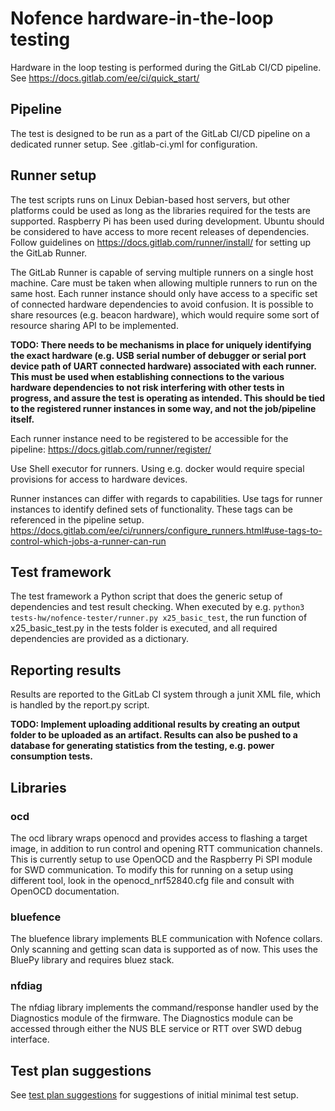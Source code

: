 # Nofence hardware-in-the-loop testing
Hardware in the loop testing is performed during the GitLab CI/CD pipeline. 
See https://docs.gitlab.com/ee/ci/quick_start/

## Pipeline
The test is designed to be run as a part of the GitLab CI/CD pipeline on a dedicated runner setup. 
See .gitlab-ci.yml for configuration.

## Runner setup
The test scripts runs on Linux Debian-based host servers, but other platforms could be used as long as the libraries required for the tests are supported. Raspberry Pi has been used during development. Ubuntu should be considered to have access to more recent releases of dependencies. Follow guidelines on https://docs.gitlab.com/runner/install/ for setting up the GitLab Runner. 

The GitLab Runner is capable of serving multiple runners on a single host machine. Care must be taken when allowing multiple runners to run on the same host. Each runner instance should only have access to a specific set of connected hardware dependencies to avoid confusion. It is possible to share resources (e.g. beacon hardware), which would require some sort of resource sharing API to be implemented. 

**TODO: There needs to be mechanisms in place for uniquely identifying the exact hardware (e.g. USB serial number of debugger or serial port device path of UART connected hardware) associated with each runner. This must be used when establishing connections to the various hardware dependencies to not risk interfering with other tests in progress, and assure the test is operating as intended. This should be tied to the registered runner instances in some way, and not the job/pipeline itself.**

Each runner instance need to be registered to be accessible for the pipeline: https://docs.gitlab.com/runner/register/

Use Shell executor for runners. Using e.g. docker would require special provisions for access to hardware devices. 

Runner instances can differ with regards to capabilities. Use tags for runner instances to identify defined sets of functionality. These tags can be referenced in the pipeline setup. https://docs.gitlab.com/ee/ci/runners/configure_runners.html#use-tags-to-control-which-jobs-a-runner-can-run

## Test framework
The test framework a Python script that does the generic setup of dependencies and test result checking. When executed by e.g. ```python3 tests-hw/nofence-tester/runner.py x25_basic_test```, the run function of x25_basic_test.py in the tests folder is executed, and all required dependencies are provided as a dictionary.

## Reporting results
Results are reported to the GitLab CI system through a junit XML file, which is handled by the report.py script. 

**TODO: Implement uploading additional results by creating an output folder to be uploaded as an artifact. Results can also be pushed to a database for generating statistics from the testing, e.g. power consumption tests.**

## Libraries

### ocd
The ocd library wraps openocd and provides access to flashing a target image, in addition to run control and opening RTT communication channels. This is currently setup to use OpenOCD and the Raspberry Pi SPI module for SWD communication. To modify this for running on a setup using different tool, look in the openocd_nrf52840.cfg file and consult with OpenOCD documentation. 

### bluefence
The bluefence library implements BLE communication with Nofence collars. Only scanning and getting scan data is supported as of now. This uses the BluePy library and requires bluez stack. 

### nfdiag
The nfdiag library implements the command/response handler used by the Diagnostics module of the firmware. The Diagnostics module can be accessed through either the NUS BLE service or RTT over SWD debug interface. 

## Test plan suggestions
See [test plan suggestions](doc/test_plan.md) for suggestions of initial minimal test setup.